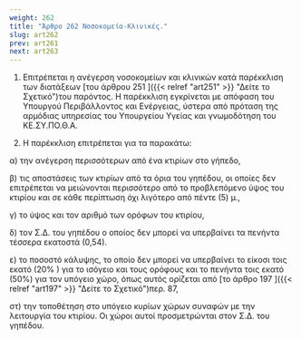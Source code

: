 ```yaml
---
weight: 262
title: "Άρθρο 262 Νοσοκομεία-Κλινικές."
slug: art262
prev: art261
next: art263
---
```


1.  Επιτρέπεται η ανέγερση νοσοκομείων και κλινικών κατά παρέκκλιση των διατάξεων [του άρθρου 251 ]({{< relref "art251" >}} "Δείτε το Σχετικό")του παρόντος. Η παρέκκλιση εγκρίνεται με απόφαση του Υπουργού Περιβάλλοντος και Ενέργειας, ύστερα από πρόταση της αρμόδιας υπηρεσίας του Υπουργείου Υγείας και γνωμοδότηση του ΚΕ.ΣΥ.ΠΟ.Θ.Α.

2.  Η παρέκκλιση επιτρέπεται για τα παρακάτω:

α) την ανέγερση περισσότερων από ένα κτιρίων στο γήπεδο,

β) τις αποστάσεις των κτιρίων από τα όρια του γηπέδου, οι οποίες δεν επιτρέπεται να μειώνονται περισσότερο από το προβλεπόμενο ύψος του κτιρίου και σε κάθε περίπτωση όχι λιγότερο από πέντε (5) μ.,

γ) τo ύψος και τον αριθμό των ορόφων του κτιρίου,

δ) τoν Σ.Δ. του γηπέδου ο οποίος δεν μπορεί να υπερβαίνει τα πενήντα τέσσερα εκατοστά (0,54).

ε) το ποσοστό κάλυψης, το οποίο δεν μπορεί να υπερβαίνει το είκοσι τοις εκατό (20% ) για το ισόγειο και τους ορόφους και το πενήντα τοις εκατό (50%) για τον υπόγειο χώρο, όπως αυτός ορίζεται από [το άρθρο 197 ]({{< relref "art197" >}} "Δείτε το Σχετικό")περ. 87,

στ) την τοποθέτηση στο υπόγειο κυρίων χώρων συναφών με την λειτουργία του κτιρίου. Οι χώροι αυτοί προσμετρώνται στον Σ.Δ. του γηπέδου.


